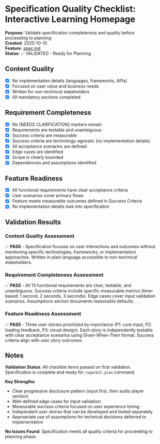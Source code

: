 # Specification Quality Checklist: Interactive Learning Homepage

**Purpose**: Validate specification completeness and quality before proceeding to planning  
**Created**: 2025-10-10  
**Feature**: [spec.md](../spec.md)  
**Status**: ✅ VALIDATED - Ready for Planning

## Content Quality

- [x] No implementation details (languages, frameworks, APIs)
- [x] Focused on user value and business needs
- [x] Written for non-technical stakeholders
- [x] All mandatory sections completed

## Requirement Completeness

- [x] No [NEEDS CLARIFICATION] markers remain
- [x] Requirements are testable and unambiguous
- [x] Success criteria are measurable
- [x] Success criteria are technology-agnostic (no implementation details)
- [x] All acceptance scenarios are defined
- [x] Edge cases are identified
- [x] Scope is clearly bounded
- [x] Dependencies and assumptions identified

## Feature Readiness

- [x] All functional requirements have clear acceptance criteria
- [x] User scenarios cover primary flows
- [x] Feature meets measurable outcomes defined in Success Criteria
- [x] No implementation details leak into specification

## Validation Results

### Content Quality Assessment
✅ **PASS** - Specification focuses on user interactions and outcomes without mentioning specific technologies, frameworks, or implementation approaches. Written in plain language accessible to non-technical stakeholders.

### Requirement Completeness Assessment
✅ **PASS** - All 13 functional requirements are clear, testable, and unambiguous. Success criteria include specific measurable metrics (time-based: 1 second, 2 seconds, 3 seconds). Edge cases cover input validation scenarios. Assumptions section documents reasonable defaults.

### Feature Readiness Assessment
✅ **PASS** - Three user stories prioritized by importance (P1: core input, P2: loading feedback, P3: visual design). Each story is independently testable with clear acceptance scenarios using Given-When-Then format. Success criteria align with user story outcomes.

## Notes

**Validation Status**: All checklist items passed on first validation. Specification is complete and ready for `/speckit.plan` command.

**Key Strengths**:
- Clear progressive disclosure pattern (input first, then audio player section)
- Well-defined edge cases for input validation
- Measurable success criteria focused on user experience timing
- Independent user stories that can be developed and tested separately
- Appropriate use of assumptions for technical decisions deferred to implementation

**No Issues Found**: Specification meets all quality criteria for proceeding to planning phase.

